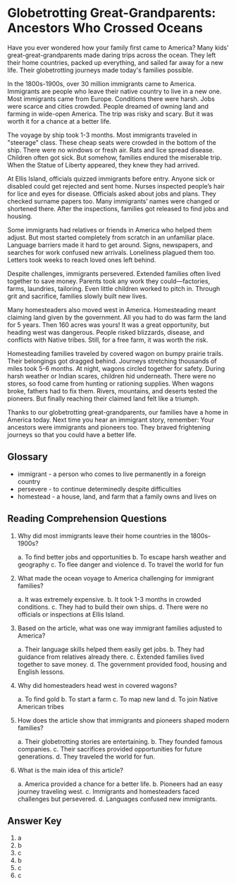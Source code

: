 # Globetrotting Great-Grandparents: Ancestors Who Crossed Oceans

Have you ever wondered how your family first came to America? Many kids' great-great-grandparents made daring trips across the ocean. They left their home countries, packed up everything, and sailed far away for a new life. Their globetrotting journeys made today's families possible.

In the 1800s-1900s, over 30 million immigrants came to America. Immigrants are people who leave their native country to live in a new one. Most immigrants came from Europe. Conditions there were harsh. Jobs were scarce and cities crowded. People dreamed of owning land and farming in wide-open America. The trip was risky and scary. But it was worth it for a chance at a better life.

The voyage by ship took 1-3 months. Most immigrants traveled in "steerage" class. These cheap seats were crowded in the bottom of the ship. There were no windows or fresh air. Rats and lice spread disease. Children often got sick. But somehow, families endured the miserable trip. When the Statue of Liberty appeared, they knew they had arrived.

At Ellis Island, officials quizzed immigrants before entry. Anyone sick or disabled could get rejected and sent home. Nurses inspected people’s hair for lice and eyes for disease. Officials asked about jobs and plans. They checked surname papers too. Many immigrants’ names were changed or shortened there. After the inspections, families got released to find jobs and housing.

Some immigrants had relatives or friends in America who helped them adjust. But most started completely from scratch in an unfamiliar place. Language barriers made it hard to get around. Signs, newspapers, and searches for work confused new arrivals. Loneliness plagued them too. Letters took weeks to reach loved ones left behind.

Despite challenges, immigrants persevered. Extended families often lived together to save money. Parents took any work they could—factories, farms, laundries, tailoring. Even little children worked to pitch in. Through grit and sacrifice, families slowly built new lives.

Many homesteaders also moved west in America. Homesteading meant claiming land given by the government. All you had to do was farm the land for 5 years. Then 160 acres was yours! It was a great opportunity, but heading west was dangerous. People risked blizzards, disease, and conflicts with Native tribes. Still, for a free farm, it was worth the risk.

Homesteading families traveled by covered wagon on bumpy prairie trails. Their belongings got dragged behind. Journeys stretching thousands of miles took 5-6 months. At night, wagons circled together for safety. During harsh weather or Indian scares, children hid underneath. There were no stores, so food came from hunting or rationing supplies. When wagons broke, fathers had to fix them. Rivers, mountains, and deserts tested the pioneers. But finally reaching their claimed land felt like a triumph.

Thanks to our globetrotting great-grandparents, our families have a home in America today. Next time you hear an immigrant story, remember: Your ancestors were immigrants and pioneers too. They braved frightening journeys so that you could have a better life.

## Glossary

- immigrant - a person who comes to live permanently in a foreign country
- persevere - to continue determinedly despite difficulties
- homestead - a house, land, and farm that a family owns and lives on

## Reading Comprehension Questions

1. Why did most immigrants leave their home countries in the 1800s-1900s?

   a. To find better jobs and opportunities
   b. To escape harsh weather and geography
   c. To flee danger and violence
   d. To travel the world for fun

2. What made the ocean voyage to America challenging for immigrant families?

   a. It was extremely expensive.
   b. It took 1-3 months in crowded conditions.
   c. They had to build their own ships.
   d. There were no officials or inspections at Ellis Island.

3. Based on the article, what was one way immigrant families adjusted to America?

   a. Their language skills helped them easily get jobs.
   b. They had guidance from relatives already there.
   c. Extended families lived together to save money.
   d. The government provided food, housing and English lessons.

4. Why did homesteaders head west in covered wagons?

   a. To find gold
   b. To start a farm
   c. To map new land
   d. To join Native American tribes

5. How does the article show that immigrants and pioneers shaped modern families?

   a. Their globetrotting stories are entertaining.
   b. They founded famous companies.
   c. Their sacrifices provided opportunities for future generations.
   d. They traveled the world for fun.

6. What is the main idea of this article?

   a. America provided a chance for a better life.
   b. Pioneers had an easy journey traveling west.
   c. Immigrants and homesteaders faced challenges but persevered.
   d. Languages confused new immigrants.

## Answer Key

1. a
2. b
3. c
4. b
5. c
6. c
